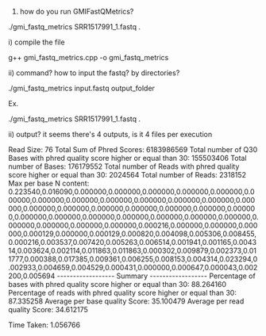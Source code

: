 1) how do you run GMIFastQMetrics?

 

./gmi_fastq_metrics SRR1517991_1.fastq .

 

i) compile the file

 

g++ gmi_fastq_metrics.cpp -o gmi_fastq_metrics

 

ii) command? how to input the fastq? by directories?

 

./gmi_fastq_metrics input.fastq output_folder

Ex.

./gmi_fastq_metrics SRR1517991_1.fastq .

 

 

ii) output? it seems there's 4 outputs, is it 4 files per execution

 

Read Size: 76
Total Sum of Phred Scores: 6183986569
Total number of Q30 Bases with phred quality score higher or equal than 30: 155503406
Total number of Bases: 176179552
Total number of Reads with phred quality score higher or equal than 30: 2024564
Total number of Reads: 2318152
Max per base N content: 0.223540,0.016090,0.000000,0.000000,0.000000,0.000000,0.000000,0.000000,0.000000,0.000000,0.000000,0.000000,0.000000,0.000000,0.000000,0.000000,0.000000,0.000000,0.000000,0.000000,0.000000,0.000000,0.000000,0.000000,0.000000,0.000000,0.000000,0.000000,0.000000,0.000000,0.000000,0.000000,0.000000,0.000216,0.000000,0.000000,0.000000,0.000129,0.000000,0.000129,0.000820,0.004098,0.005306,0.008455,0.000216,0.003537,0.007420,0.005263,0.006514,0.001941,0.001165,0.004314,0.003624,0.002114,0.011863,0.011863,0.000302,0.009879,0.002373,0.011777,0.000388,0.017385,0.009361,0.006255,0.008153,0.004314,0.023294,0.002933,0.004659,0.004529,0.000431,0.000000,0.000647,0.000043,0.002200,0.005694
------------------ Summary ------------------
Percentage of bases with phred quality score higher or equal than 30: 88.264160
Percentage of reads with phred quality score higher or equal than 30: 87.335258
Average per base quality Score: 35.100479
Average per read quality Score: 34.612175

Time Taken: 1.056766
